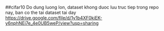 ##cifar10
Do dung luong lon, dataset khong duoc luu truc tiep trong repo nay, ban co the tai dataset tai day
https://drive.google.com/file/d/1y1b4XF0kiEK-y6nphNEi7e_4e0UB5weP/view?usp=sharing
